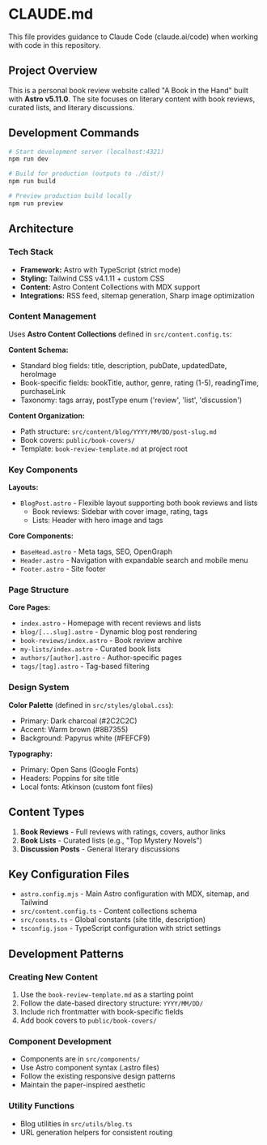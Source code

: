 # CLAUDE.md

This file provides guidance to Claude Code (claude.ai/code) when working with code in this repository.

## Project Overview

This is a personal book review website called "A Book in the Hand" built with **Astro v5.11.0**. The site focuses on literary content with book reviews, curated lists, and literary discussions.

## Development Commands

```bash
# Start development server (localhost:4321)
npm run dev

# Build for production (outputs to ./dist/)
npm run build

# Preview production build locally
npm run preview
```

## Architecture

### Tech Stack
- **Framework:** Astro with TypeScript (strict mode)
- **Styling:** Tailwind CSS v4.1.11 + custom CSS
- **Content:** Astro Content Collections with MDX support
- **Integrations:** RSS feed, sitemap generation, Sharp image optimization

### Content Management
Uses **Astro Content Collections** defined in `src/content.config.ts`:

**Content Schema:**
- Standard blog fields: title, description, pubDate, updatedDate, heroImage
- Book-specific fields: bookTitle, author, genre, rating (1-5), readingTime, purchaseLink
- Taxonomy: tags array, postType enum ('review', 'list', 'discussion')

**Content Organization:**
- Path structure: `src/content/blog/YYYY/MM/DD/post-slug.md`
- Book covers: `public/book-covers/`
- Template: `book-review-template.md` at project root

### Key Components

**Layouts:**
- `BlogPost.astro` - Flexible layout supporting both book reviews and lists
  - Book reviews: Sidebar with cover image, rating, tags
  - Lists: Header with hero image and tags

**Core Components:**
- `BaseHead.astro` - Meta tags, SEO, OpenGraph
- `Header.astro` - Navigation with expandable search and mobile menu
- `Footer.astro` - Site footer

### Page Structure

**Core Pages:**
- `index.astro` - Homepage with recent reviews and lists
- `blog/[...slug].astro` - Dynamic blog post rendering
- `book-reviews/index.astro` - Book review archive
- `my-lists/index.astro` - Curated book lists
- `authors/[author].astro` - Author-specific pages
- `tags/[tag].astro` - Tag-based filtering

### Design System

**Color Palette** (defined in `src/styles/global.css`):
- Primary: Dark charcoal (#2C2C2C)
- Accent: Warm brown (#8B7355)
- Background: Papyrus white (#FEFCF9)

**Typography:**
- Primary: Open Sans (Google Fonts)
- Headers: Poppins for site title
- Local fonts: Atkinson (custom font files)

## Content Types

1. **Book Reviews** - Full reviews with ratings, covers, author links
2. **Book Lists** - Curated lists (e.g., "Top Mystery Novels")
3. **Discussion Posts** - General literary discussions

## Key Configuration Files

- `astro.config.mjs` - Main Astro configuration with MDX, sitemap, and Tailwind
- `src/content.config.ts` - Content collections schema
- `src/consts.ts` - Global constants (site title, description)
- `tsconfig.json` - TypeScript configuration with strict settings

## Development Patterns

### Creating New Content
1. Use the `book-review-template.md` as a starting point
2. Follow the date-based directory structure: `YYYY/MM/DD/`
3. Include rich frontmatter with book-specific fields
4. Add book covers to `public/book-covers/`

### Component Development
- Components are in `src/components/`
- Use Astro component syntax (.astro files)
- Follow the existing responsive design patterns
- Maintain the paper-inspired aesthetic

### Utility Functions
- Blog utilities in `src/utils/blog.ts`
- URL generation helpers for consistent routing